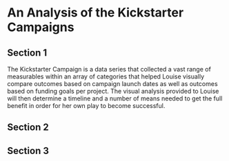 # An Analysis of the Kickstarter Campaigns

## Section 1

The Kickstarter Campaign is a data series that collected a vast range of measurables within an array of categories that helped Louise visually compare outcomes based on campaign launch dates as well as outcomes based on funding goals per project. The visual analysis provided to Louise will then determine a timeline and a number of means needed to get the full benefit in order for her own play to become successful.

## Section 2

## Section 3

